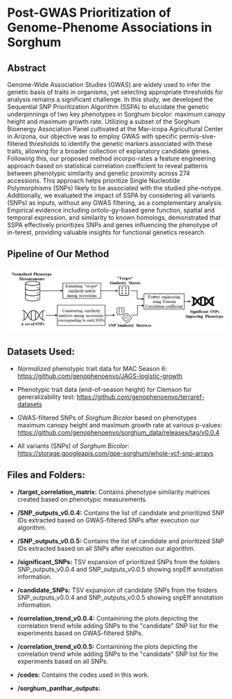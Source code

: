 <h1>Post-GWAS Prioritization of  Genome-Phenome Associations in Sorghum
</h1>

## Abstract
Genome-Wide Association Studies (GWAS) are widely used to infer the genetic basis of traits in organisms, yet selecting appropriate thresholds for analysis remains a significant challenge. In this study, we developed the Sequential SNP Prioritization Algorithm (SSPA) to elucidate the genetic underpinnings of two key phenotypes in Sorghum bicolor: maximum canopy height and maximum growth rate. Utilizing a subset of the Sorghum Bioenergy Association Panel cultivated at the Mar-icopa Agricultural Center in Arizona, our objective was to employ GWAS with specific permis-sive-filtered thresholds to identify the genetic markers associated with these traits, allowing for a broader collection of explanatory candidate genes. Following this, our proposed method incorpo-rates a feature engineering approach based on statistical correlation coefficient to reveal patterns between phenotypic similarity and genetic proximity across 274 accessions. This approach helps prioritize Single Nucleotide Polymorphisms (SNPs) likely to be associated with the studied phe-notype. Additionally, we evaluated the impact of SSPA by considering all variants (SNPs) as inputs, without any GWAS filtering, as a complementary analysis. Empirical evidence including ontolo-gy-based gene function, spatial and temporal expression, and similarity to known homologs, demonstrated that SSPA effectively prioritizes SNPs and genes influencing the phenotype of in-terest, providing valuable insights for functional genetics research.

## Pipeline of Our Method
![Image not available.](figures/Figure1.jpg)

## Datasets Used:
* _Normalized_ phenotypic trait data for MAC Season 6: https://github.com/genophenoenvo/JAGS-logistic-growth

* Phenotypic trait data (end-of-season height) for Clemson for generalizability test: https://github.com/genophenoenvo/terraref-datasets 

* GWAS-filtered SNPs of _Sorghum Bicolor_ based on phenotypes maximum canopy height and maximum growth rate at various p-values: https://github.com/genophenoenvo/sorghum_data/releases/tag/v0.0.4

* All variants (SNPs) of _Sorghum Bicolor_: https://storage.googleapis.com/gpe-sorghum/whole-vcf-snp-arrays

## Files and Folders:
* **/target_correlation_matrix:** Contains phenotype similarity matrices created based on phenotypic measurements.
  
* **/SNP_outputs_v0.0.4:** Contains the list of candidate and prioritized SNP IDs extracted based on GWAS-filtered SNPs after execution our algorithm.

* **/SNP_outputs_v0.0.5:** Contains the list of candidate and prioritized SNP IDs extracted based on all SNPs after execution our algorithm.

* **/significant_SNPs:** TSV expansion of prioritized SNPs from the folders SNP_outputs_v0.0.4 and SNP_outputs_v0.0.5 showing snpEff annotation information.

* **/candidate_SNPs:** TSV expansion of candidate SNPs from the folders SNP_outputs_v0.0.4 and SNP_outputs_v0.0.5 showing snpEff annotation information.

* **/correlation_trend_v0.0.4:** Containining the plots depicting the correlation trend while adding SNPs to the "candidate" SNP list for the experiments based on GWAS-filtered SNPs.

* **/correlation_trend_v0.0.5:** Containining the plots depicting the correlation trend while adding SNPs to the "candidate" SNP list for the experiments based on all SNPs.

* **/codes:** Contains the codes used in this work.

* **/sorghum_panthar_outputs:**  
